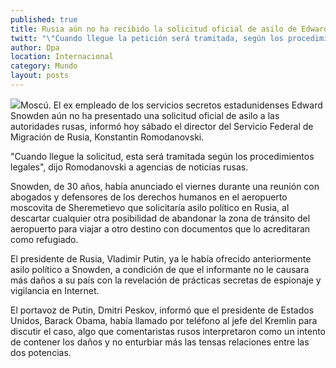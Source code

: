 ```yaml
---
published: true
title: Rusia aún no ha recibido la solicitud oficial de asilo de Edward Snowden
twitt: "\"Cuando llegue la petición será tramitada, según los procedimientos legales\", aseguró el director del Servicio Federal de Migración del país, Konstantin Romodanovski"
author: Dpa
location: Internacional
category: Mundo
layout: posts
---
```


![](http://i.imgur.com/8YBQFvmm.jpg)Moscú. El ex empleado de los servicios secretos estadunidenses Edward Snowden aún no ha presentado una solicitud oficial de asilo a las autoridades rusas, informó hoy sábado el director del Servicio Federal de Migración de Rusia, Konstantin Romodanovski.

"Cuando llegue la solicitud, esta será tramitada según los procedimientos legales", dijo Romodanovski a agencias de noticias rusas.

Snowden, de 30 años, había anunciado el viernes durante una reunión con abogados y defensores de los derechos humanos en el aeropuerto moscovita de Sheremetievo que solicitaría asilo político en Rusia, al descartar cualquier otra posibilidad de abandonar la zona de tránsito del aeropuerto para viajar a otro destino con documentos que lo acreditaran como refugiado.

El presidente de Rusia, Vladimir Putin, ya le había ofrecido anteriormente asilo político a Snowden, a condición de que el informante no le causara más daños a su país con la revelación de prácticas secretas de espionaje y vigilancia en Internet.

El portavoz de Putin, Dmitri Peskov, informó que el presidente de Estados Unidos, Barack Obama, había llamado por teléfono al jefe del Kremlin para discutir el caso, algo que comentaristas rusos interpretaron como un intento de contener los daños y no enturbiar más las tensas relaciones entre las dos potencias.

